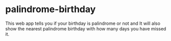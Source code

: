 # palindrome-birthday
 This web app tells you if your birthday is palindrome or not and It will also show the nearest palindrome birthday with how many days you have missed it.

